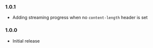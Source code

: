 ### 1.0.1
* Adding streaming progress when no `content-length` header is set

### 1.0.0
* Initial release
